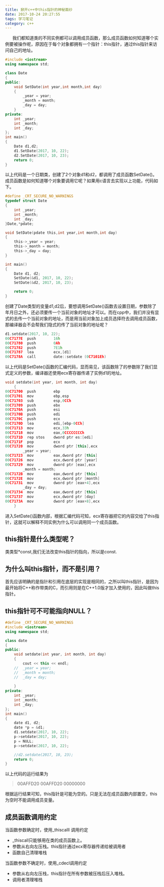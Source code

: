 ```yaml
---
title: 掀开c++中this指针的神秘面纱
date: 2017-10-24 20:27:55
tags: 学习笔记
category: c++
---
```

&nbsp;&nbsp;&nbsp;&nbsp;&nbsp;&nbsp;我们都知道类的不同实例都可以调用成员函数，那么成员函数如何知道哪个实例要被操作呢，原因在于每个对象都拥有一个指针：this指针，通过this指针来访问自己的地址。
<!--more-->
```cpp
#include <iostream>
using namespace std;

class Date
{
public:
	void SetDate(int year,int month,int day)
	{
		_year = year;
		_month = month;
		_day = day;
	}
private:
	int _year;
	int _month;
	int _day;
};
int main()
{
	Date d1,d2;
	d1.SetDate(2017, 10, 22);
	d2.SetDate(2017, 10, 23);
	return 0;
}
```
以上代码是一个日期类，创建了2个对象d1和d2，都调用了成员函数SetDate()。成员函数是如何知道哪个对象要调用它呢？如果用c语言去实现以上功能，代码如下。
```c
#define _CRT_SECURE_NO_WARNINGS
typedef struct Date
{
	int _year;
	int _month;
	int _day;
}Date,*pdate;

void SetDate(pdate this,int year,int month,int day)
{
	this->_year = year;
	this->_month = month;
	this->_day = day;
}

int main()
{
	Date d1, d2;
	SetDate(&d1, 2017, 10, 22);
	SetDate(&d2, 2017, 10, 23);

	return 0;
}
```
创建了Date类型的变量d1,d2后，要想调用SetDate()函数去设置日期，参数除了年月日之外，还必须要传一个当前对象的地址才可以。而在cpp中，我们并没有显式的去传一个当前对象的地址，而是用当前对象加上成员选择符去调用成员函数，那编译器会不会帮我们隐式的传了当前对象的地址呢？
```cpp
d1.setdate(2017, 10, 22);
00C7177E  push        16h  
00C71780  push        0Ah  
00C71782  push        7E1h  
00C71787  lea         ecx,[d1]  
00C7178A  call        date::setdate (0C7101Eh)  
```
以上代码是SetDate()函数的汇编代码，显而易见，该函数除了的参数除了我们显式定义的参数，编译器还使用ecx寄存器传递了实例d1的地址。
```cpp
void setdate(int year, int month, int day)
	{
00C71700  push        ebp  
00C71701  mov         ebp,esp  
00C71703  sub         esp,0CCh  
00C71709  push        ebx  
00C7170A  push        esi  
00C7170B  push        edi  
00C7170C  push        ecx  
00C7170D  lea         edi,[ebp-0CCh]  
00C71713  mov         ecx,33h  
00C71718  mov         eax,0CCCCCCCCh  
00C7171D  rep stos    dword ptr es:[edi]  
00C7171F  pop         ecx  
00C71720  mov         dword ptr [this],ecx  
		_year = year;
00C71723  mov         eax,dword ptr [this]  
00C71726  mov         ecx,dword ptr [year]  
00C71729  mov         dword ptr [eax],ecx  
		_month = month;
00C7172B  mov         eax,dword ptr [this]  
00C7172E  mov         ecx,dword ptr [month]  
00C71731  mov         dword ptr [eax+4],ecx  
		_day = day;
00C71734  mov         eax,dword ptr [this]  
00C71737  mov         ecx,dword ptr [day]  
00C7173A  mov         dword ptr [eax+8],ecx  
	}
```
进入SetDate()函数内部，根据汇编代码可知，ecx寄存器把它的内容交给了this指针，这就可以解释不同实例为什么可以调用同一个成员函数。
## this指针是什么类型呢？
类类型*const,我们无法改变this指针的指向，所以是const.
## 为什么叫this指针，而不是引用？
首先应该明确的是指针和引用在底层的实现是相同的，之所以叫this指针，是因为最开始将C++称作带类的C，而引用则是在C++1.0版才加入使用的，因此叫做this指针。
## this指针可不可能指向NULL？
```cpp
#define _CRT_SECURE_NO_WARNINGS
#include <iostream>
using namespace std;

class date
{
public:
	void setdate(int year, int month, int day)
	{
		cout << this << endl;
	//	_year = year;
	//	_month = month;
	//	_day = day;
		
	}
private:
	int _year;
	int _month;
	int _day;
};
int main()
{
	date d1, d2;
	date *p = &d1;
	d1.setdate(2017, 10, 22);
	p->setdate(2017, 10, 22);
	p = NULL;
	p->setdate(2017, 10, 22);

	//d2.setdate(2017, 10, 23);
	return 0;
}
```
以上代码的运行结果为

> 00AFFD20
00AFFD20
00000000

根据运行结果可知，this指针是可能为空的。只是无法在成员函数内部置空，this为空时不能调用成员变量。
## 成员函数调用约定
当函数参数确定时，使用_thiscalll 调用约定
- _thiscall只能够用在类的成员函数上。
- 参数从右向左压栈。this指针通过ecx寄存器传递给被调用者
- 函数自己清理堆栈

当函数参数不确定时，使用_cdecl调用约定
- 参数从右向左压栈，this指针在所有参数被压栈后压入堆栈。
- 调用者清理堆栈

